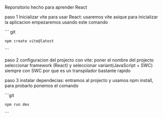 Reporsitorio hecho para aprender React

paso 1 Inicializar vite para usar React:
usaremos vite asique para inicializar la aplicacion empezaremos usando este comando

´´´ git 

    npm create vite@latest

 ´´´

 paso 2 configuracion del projecto con vite:
 poner el nombre del projecto
 seleccionar framework (React) y seleccionar variant(JavaScript + SWC) siempre con SWC por que es un transpilador bastante rapido

 paso 3 instalar dependecias:
 entramos al projecto y usamos npm install, para probarlo ponemos el comando 

 ´´´git
 
    npm run dev

 ´´´